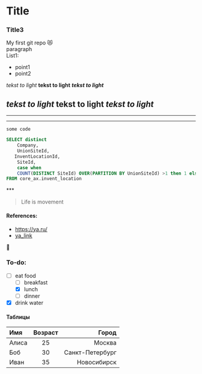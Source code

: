 # Title
### Title3
My first git repo  😻  
paragraph  
List1:
* point1
* point2

*tekst to light*  **tekst to light**  ***tekst to light*** 

_tekst to light_  __tekst to light__ ___tekst to light___ 
---
***
___
`some code`
```sql
SELECT distinct
	Company,
    UnionSiteId,
   InventLocationId,
    SiteId,
    case when 
    COUNT(DISTINCT SiteId) OVER(PARTITION BY UnionSiteId) >1 then 1 else 0 end  AS Multi_Union_SiteId_Flag
FROM core_ax.invent_location
```
\***
> Life is movement

#### References:
* <https://ya.ru/>
* [ya_link](https://ya.ru/ "Go to ya")

:closed_umbrella:

### To-do:
- [ ] eat food
  - [ ] breakfast
  - [x] lunch
  - [ ] dinner
- [x] drink water

#### Таблицы
<!-- Вы можете создавать таблицы, 
чтобы представить данные в структурированном виде: -->

| Имя         | Возраст | Город               |
|:-------------|:---------:|---------------------:|
| Алиса       | 25      | Москва              |
| Боб         | 30      | Санкт-Петербург     |
| Иван        | 35      | Новосибирск         |
